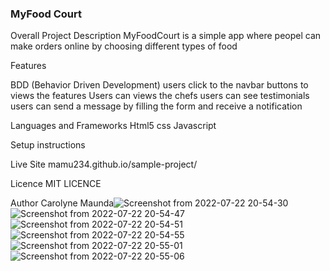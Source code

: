 ### MyFood Court

Overall Project Description 
MyFoodCourt is a simple app where peopel can make orders 
online  by choosing different types of food  

Features

BDD (Behavior Driven Development)
users click to the navbar buttons to views the features
Users can views the chefs 
users can see testimonials
users can send a message by filling the form and receive a notification


Languages and Frameworks
Html5
css
Javascript

Setup instructions

Live Site
mamu234.github.io/sample-project/

Licence
MIT LICENCE

Author
Carolyne Maunda![Screenshot from 2022-07-22 20-54-30](https://user-images.githubusercontent.com/78535921/180498171-cf28c965-3579-446f-a4ef-4d8ae7b4e79f.png)
![Screenshot from 2022-07-22 20-54-47](https://user-images.githubusercontent.com/78535921/180498195-4c0b2760-efc4-4f0f-84ba-89c3daf29b11.png)
![Screenshot from 2022-07-22 20-54-51](https://user-images.githubusercontent.com/78535921/180498223-46acc13f-3943-4a02-ae2a-e510cc72b632.png)
![Screenshot from 2022-07-22 20-54-55](https://user-images.githubusercontent.com/78535921/180498247-f901f0ea-dc8d-46c8-af77-934b437f798d.png)
![Screenshot from 2022-07-22 20-55-01](https://user-images.githubusercontent.com/78535921/180498282-e14147b7-e18d-45c9-8c35-b7346f43b13c.png)
![Screenshot from 2022-07-22 20-55-06](https://user-images.githubusercontent.com/78535921/180498309-01dc4b1b-6af6-405b-8087-1858dc4b7a4f.png)
